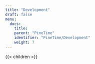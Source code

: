 ```yaml
---
title: "Development"
draft: false
menu:
  docs:
    title:
    parent: "PineTime"
    identifier: "PineTime/Development"
    weight: 7
---
```


{{< children >}}
